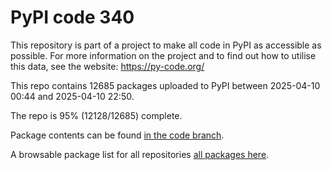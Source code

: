 # PyPI code 340

This repository is part of a project to make all code in PyPI as accessible as possible. For more information 
on the project and to find out how to utilise this data, see the website: https://py-code.org/

This repo contains 12685 packages uploaded to PyPI between 
2025-04-10 00:44 and 2025-04-10 22:50.

The repo is 95% (12128/12685) complete.

Package contents can be found [in the code branch](https://github.com/pypi-data/pypi-mirror-340/tree/code/packages).

A browsable package list for all repositories [all packages here](https://py-code.org/repositories/pypi-mirror-340).


